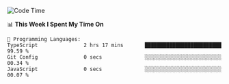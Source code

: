 <!--START_SECTION:waka-->
![Code Time](http://img.shields.io/badge/Code%20Time-1%2C035%20hrs%2049%20mins-blue)

📊 **This Week I Spent My Time On** 

```text
💬 Programming Languages: 
TypeScript               2 hrs 17 mins       █████████████████████████   99.59 % 
Git Config               0 secs              ░░░░░░░░░░░░░░░░░░░░░░░░░   00.34 % 
JavaScript               0 secs              ░░░░░░░░░░░░░░░░░░░░░░░░░   00.07 % 
```


<!--END_SECTION:waka-->